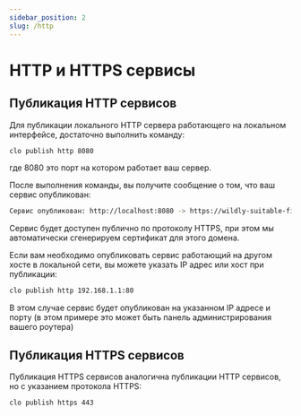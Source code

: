 ```yaml
---
sidebar_position: 2
slug: /http
---
```


# HTTP и HTTPS сервисы

## Публикация HTTP сервисов

Для публикации локального HTTP сервера работающего на локальном интерфейсе, достаточно выполнить команду:

```bash
clo publish http 8080
```

где 8080 это порт на котором работает ваш сервер.

После выполнения команды, вы получите сообщение о том, что ваш сервис опубликован:

```bash
Сервис опубликован: http://localhost:8080 -> https://wildly-suitable-fish.cloudpub.ru
```

Сервис будет доступен публично по протоколу HTTPS, при этом мы автоматически сгенерируем сертификат для этого домена.

Если вам необходимо опубликовать сервис работающий на другом хосте в локальной сети, вы можете указать IP адрес или хост при публикации:

```bash
clo publish http 192.168.1.1:80
```

В этом случае сервис будет опубликован на указанном IP адресе и порту (в этом примере это может быть панель администрирования вашего роутера)

## Публикация HTTPS сервисов

Публикация HTTPS сервисов аналогична публикации HTTP сервисов, но с указанием протокола HTTPS:

```bash
clo publish https 443
```
